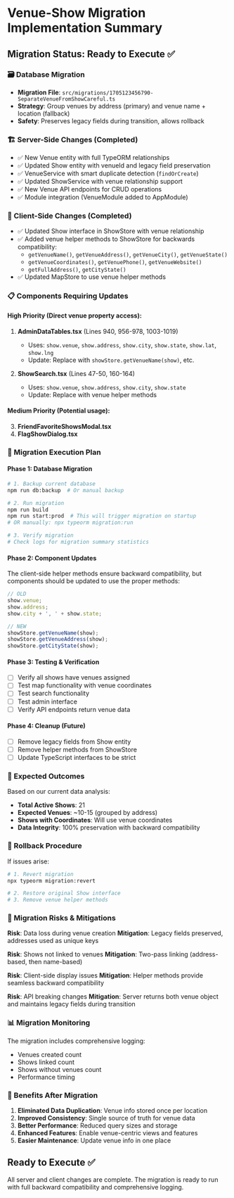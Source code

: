 # Venue-Show Migration Implementation Summary

## Migration Status: Ready to Execute ✅

### 🗃️ Database Migration

- **Migration File**: `src/migrations/1705123456790-SeparateVenueFromShowCareful.ts`
- **Strategy**: Group venues by address (primary) and venue name + location (fallback)
- **Safety**: Preserves legacy fields during transition, allows rollback

### 🏗️ Server-Side Changes (Completed)

- ✅ New Venue entity with full TypeORM relationships
- ✅ Updated Show entity with venueId and legacy field preservation
- ✅ VenueService with smart duplicate detection (`findOrCreate`)
- ✅ Updated ShowService with venue relationship support
- ✅ New Venue API endpoints for CRUD operations
- ✅ Module integration (VenueModule added to AppModule)

### 🎨 Client-Side Changes (Completed)

- ✅ Updated Show interface in ShowStore with venue relationship
- ✅ Added venue helper methods to ShowStore for backwards compatibility:
  - `getVenueName()`, `getVenueAddress()`, `getVenueCity()`, `getVenueState()`
  - `getVenueCoordinates()`, `getVenuePhone()`, `getVenueWebsite()`
  - `getFullAddress()`, `getCityState()`
- ✅ Updated MapStore to use venue helper methods

### 📋 Components Requiring Updates

#### High Priority (Direct venue property access):

1. **AdminDataTables.tsx** (Lines 940, 956-978, 1003-1019)
   - Uses: `show.venue`, `show.address`, `show.city`, `show.state`, `show.lat`, `show.lng`
   - Update: Replace with `showStore.getVenueName(show)`, etc.

2. **ShowSearch.tsx** (Lines 47-50, 160-164)
   - Uses: `show.venue`, `show.address`, `show.city`, `show.state`
   - Update: Replace with venue helper methods

#### Medium Priority (Potential usage):

3. **FriendFavoriteShowsModal.tsx**
4. **FlagShowDialog.tsx**

### 🚀 Migration Execution Plan

#### Phase 1: Database Migration

```bash
# 1. Backup current database
npm run db:backup  # Or manual backup

# 2. Run migration
npm run build
npm run start:prod  # This will trigger migration on startup
# OR manually: npx typeorm migration:run

# 3. Verify migration
# Check logs for migration summary statistics
```

#### Phase 2: Component Updates

The client-side helper methods ensure backward compatibility, but components should be updated to use the proper methods:

```typescript
// OLD
show.venue;
show.address;
show.city + ', ' + show.state;

// NEW
showStore.getVenueName(show);
showStore.getVenueAddress(show);
showStore.getCityState(show);
```

#### Phase 3: Testing & Verification

- [ ] Verify all shows have venues assigned
- [ ] Test map functionality with venue coordinates
- [ ] Test search functionality
- [ ] Test admin interface
- [ ] Verify API endpoints return venue data

#### Phase 4: Cleanup (Future)

- [ ] Remove legacy fields from Show entity
- [ ] Remove helper methods from ShowStore
- [ ] Update TypeScript interfaces to be strict

### 🎯 Expected Outcomes

Based on our current data analysis:

- **Total Active Shows**: 21
- **Expected Venues**: ~10-15 (grouped by address)
- **Shows with Coordinates**: Will use venue coordinates
- **Data Integrity**: 100% preservation with backward compatibility

### 🔧 Rollback Procedure

If issues arise:

```bash
# 1. Revert migration
npx typeorm migration:revert

# 2. Restore original Show interface
# 3. Remove venue helper methods
```

### 🚨 Migration Risks & Mitigations

**Risk**: Data loss during venue creation
**Mitigation**: Legacy fields preserved, addresses used as unique keys

**Risk**: Shows not linked to venues
**Mitigation**: Two-pass linking (address-based, then name-based)

**Risk**: Client-side display issues
**Mitigation**: Helper methods provide seamless backward compatibility

**Risk**: API breaking changes
**Mitigation**: Server returns both venue object and maintains legacy fields during transition

### 📊 Migration Monitoring

The migration includes comprehensive logging:

- Venues created count
- Shows linked count
- Shows without venues count
- Performance timing

### 🎉 Benefits After Migration

1. **Eliminated Data Duplication**: Venue info stored once per location
2. **Improved Consistency**: Single source of truth for venue data
3. **Better Performance**: Reduced query sizes and storage
4. **Enhanced Features**: Enable venue-centric views and features
5. **Easier Maintenance**: Update venue info in one place

## Ready to Execute ✅

All server and client changes are complete. The migration is ready to run with full backward compatibility and comprehensive logging.
